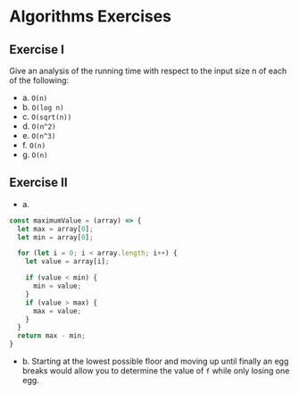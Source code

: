 # Algorithms Exercises

## Exercise I

Give an analysis of the running time with respect to the input size n of each of the following:

- a. `O(n)`
- b. `O(log n)`
- c. `O(sqrt(n))`
- d. `O(n^2)`
- e. `O(n^3)`
- f. `O(n)`
- g. `O(n)`

## Exercise II

- a. 
```js
const maximumValue = (array) => {
  let max = array[0];
  let min = array[0];

  for (let i = 0; i < array.length; i++) {
    let value = array[i];

    if (value < min) {
      min = value;
    }
    if (value > max) {
      max = value;
    }
  }
  return max - min;
}
```

- b. Starting at the lowest possible floor and moving up until finally an egg breaks would allow you to determine the value of `f` while only losing one egg.

